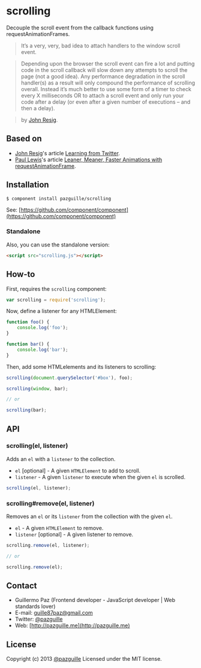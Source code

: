# scrolling

Decouple the scroll event from the callback functions using requestAnimationFrames.

> It’s a very, very, bad idea to attach handlers to the window scroll event.

> Depending upon the browser the scroll event can fire a lot and putting code in the scroll callback will slow down any attempts to scroll the page (not a good idea). Any performance degradation in the scroll handler(s) as a result will only compound the performance of scrolling overall. Instead it’s much better to use some form of a timer to check every X milliseconds OR to attach a scroll event and only run your code after a delay (or even after a given number of executions – and then a delay).

> by [John Resig](http://ejohn.org/blog/learning-from-twitter/).

## Based on
- [John Resig](https://twitter.com/jeresig)'s article [Learning from Twitter](http://ejohn.org/blog/learning-from-twitter/).
- [Paul Lewis](https://twitter.com/aerotwist)'s article [Leaner, Meaner, Faster Animations with requestAnimationFrame](http://www.html5rocks.com/en/tutorials/speed/animations/#debouncing-scroll-events).


## Installation

    $ component install pazguille/scrolling

See: [https://github.com/component/component](https://github.com/component/component)

### Standalone
Also, you can use the standalone version:
```html
<script src="scrolling.js"></script>
```

## How-to
First, requires the `scrolling` component:
```js
var scrolling = require('scrolling');
```

Now, define a listener for any HTMLElement:
```js
function foo() {
    console.log('foo');
}

function bar() {
    console.log('bar');
}
```

Then, add some HTMLelements and its listeners to scrolling:
```js
scrolling(document.querySelector('#box'), foo);
```
```js
scrolling(window, bar);

// or

scrolling(bar);
```

## API
### scrolling(el, listener)
Adds an `el` with a `listener` to the collection.
- `el` [optional] - A given `HTMLElement` to add to scroll.
- `listener` - A given `listener` to execute when the given `el` is scrolled.

```js
scrolling(el, listener);
```

### scrolling#remove(el, listener)
Removes an `el` or its `listener` from the collection with the given `el`.
- `el` - A given `HTMLElement` to remove.
- `listener` [optional] - A given listener to remove.

```js
scrolling.remove(el, listener);

// or

scrolling.remove(el);
```

## Contact
- Guillermo Paz (Frontend developer - JavaScript developer | Web standards lover)
- E-mail: [guille87paz@gmail.com](mailto:guille87paz@gmail.com)
- Twitter: [@pazguille](http://twitter.com/pazguille)
- Web: [http://pazguille.me](http://pazguille.me)

## License
Copyright (c) 2013 [@pazguille](http://twitter.com/pazguille) Licensed under the MIT license.